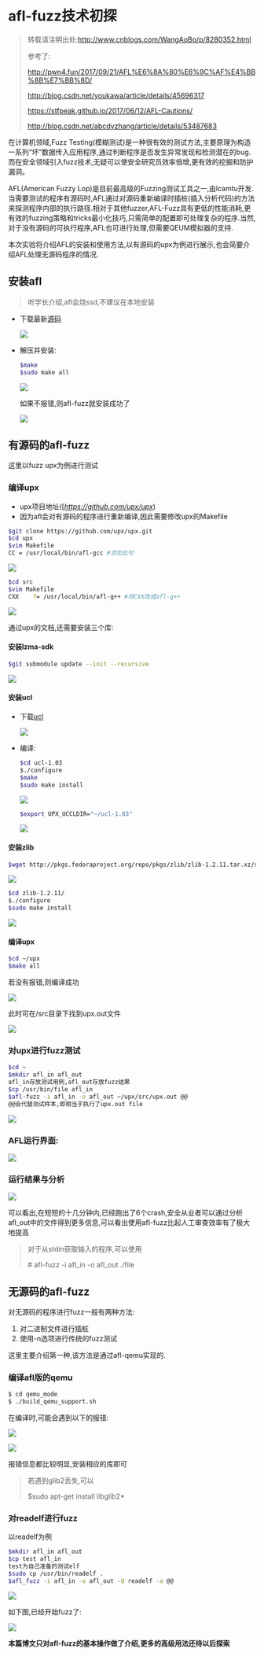 # afl-fuzz技术初探

> 转载请注明出处:http://www.cnblogs.com/WangAoBo/p/8280352.html
>
> 参考了:
>
> http://pwn4.fun/2017/09/21/AFL%E6%8A%80%E6%9C%AF%E4%BB%8B%E7%BB%8D/
>
> http://blog.csdn.net/youkawa/article/details/45696317
>
> https://stfpeak.github.io/2017/06/12/AFL-Cautions/
>
> http://blog.csdn.net/abcdyzhang/article/details/53487683

在计算机领域,Fuzz Testing(模糊测试)是一种很有效的测试方法,主要原理为构造一系列“坏”数据传入应用程序,通过判断程序是否发生异常发现和检测潜在的bug.而在安全领域引入fuzz技术,无疑可以使安全研究员效率倍增,更有效的挖掘和防护漏洞。

AFL(American Fuzzy Lop)是目前最高级的Fuzzing测试工具之一,由lcamtu开发.当需要测试的程序有源码时,AFL通过对源码重新编译时插桩(插入分析代码)的方法来探测程序内部的执行路径.相对于其他fuzzer,AFL-Fuzz具有更低的性能消耗,更有效的fuzzing策略和tricks最小化技巧,只需简单的配置即可处理复杂的程序.当然,对于没有源码的可执行程序,AFL也可进行处理,但需要QEUM模拟器的支持.

本次实验将介绍AFL的安装和使用方法,以有源码的upx为例进行展示,也会简要介绍AFL处理无源码程序的情况.

## 安装afl

> 听学长介绍,afl会烧ssd,不建议在本地安装

- 下载最新[源码](http://lcamtuf.coredump.cx/afl/)

  ![](https://ws1.sinaimg.cn/large/006AWYXBly1fnf3kvzqn6j30g108wmzt.jpg)

- 解压并安装:

  ```bash
  $make
  $sudo make all
  ```

  ![](https://ws1.sinaimg.cn/large/006AWYXBly1fnf3nxvxlaj30g00a0aho.jpg)

  如果不报错,则afl-fuzz就安装成功了

  ![](https://ws1.sinaimg.cn/large/006AWYXBly1fnf3qdhxluj30lc0lo12z.jpg)



## 有源码的afl-fuzz

这里以fuzz upx为例进行测试

### 编译upx

- upx项目地址([*https://github.com/upx/upx*)
- 因为afl会对有源码的程序进行重新编译,因此需要修改upx的Makefile

```bash
$git clone https://github.com/upx/upx.git
$cd upx
$vim Makefile
CC = /usr/local/bin/afl-gcc #添加此句
```

![](https://ws1.sinaimg.cn/large/006AWYXBly1fnf3x43cwvj30g109ftdr.jpg)

```bash
$cd src
$vim Makefile
CXX    ?= /usr/local/bin/afl-g++ #将CXX改成afl-g++
```

![](https://ws1.sinaimg.cn/large/006AWYXBly1fnf3ydcn84j30g109zgr0.jpg)

通过upx的文档,还需要安装三个库:

#### 安装lzma-sdk

```bash
$git submodule update --init --recursive
```

![](https://ws1.sinaimg.cn/large/006AWYXBly1fnf40cs8x2j30g103ugok.jpg)

#### 安装ucl

- 下载[ucl](http://www.oberhumer.com/opensource/ucl/#download)

  ![](https://ws1.sinaimg.cn/large/006AWYXBly1fnf42oq66dj30g10cl41c.jpg)

- 编译:

  ```bash
  $cd ucl-1.03
  $./configure
  $make 
  $sudo make install
  ```

  ![](https://ws1.sinaimg.cn/large/006AWYXBly1fnf44kxn0jj30g10910zr.jpg)

  ```bash
  $export UPX_UCCLDIR="~/ucl-1.03"
  ```

  ![](https://ws1.sinaimg.cn/large/006AWYXBly1fnf469emu3j30g101saaz.jpg)

#### 安装zlib

  ````bash
  $wget http://pkgs.fedoraproject.org/repo/pkgs/zlib/zlib-1.2.11.tar.xz/sha512/b7f50ada138c7f93eb7eb1631efccd1d9f03a5e77b6c13c8b757017b2d462e19d2d3e01c50fad60a4ae1bc86d431f6f94c72c11ff410c25121e571953017cb67/zlib-1.2.11.tar.xz
  ````

  ![](https://ws1.sinaimg.cn/large/006AWYXBly1fnf4795xuqj30g106b0y6.jpg)

  ```bash
  $cd zlib-1.2.11/
  $./configure
  $sudo make install
  ```

  ![](https://ws1.sinaimg.cn/large/006AWYXBly1fnf48z9croj30g1091n4e.jpg)

#### 编译upx

```bash
$cd ~/upx
$make all
```

若没有报错,则编译成功

![](https://ws1.sinaimg.cn/large/006AWYXBly1fnf4aw984mj30g1091jzv.jpg)

此时可在/src目录下找到upx.out文件

![](https://ws1.sinaimg.cn/large/006AWYXBly1fnf4blr0tdj30g107745i.jpg)

### 对upx进行fuzz测试

```bash
$cd ~
$mkdir afl_in afl_out
afl_in存放测试用例,afl_out存放fuzz结果
$cp /usr/bin/file afl_in
$afl-fuzz -i afl_in -o afl_out ~/upx/src/upx.out @@
@@会代替测试样本,即相当于执行了upx.out file
```

![](https://ws1.sinaimg.cn/large/006AWYXBly1fnf4fzvv1mj30g10917au.jpg)



### AFL运行界面:

![](https://ws1.sinaimg.cn/large/006AWYXBly1fnf4hakw53j30g10cldni.jpg)

### 运行结果与分析

![](https://ws1.sinaimg.cn/large/006AWYXBly1fnf4i8a9dzj30g1091q97.jpg)

可以看出,在短短的十几分钟内,已经跑出了6个crash,安全从业者可以通过分析afl_out中的文件得到更多信息,可以看出使用afl-fuzz比起人工审查效率有了极大地提高

> 对于从stdin获取输入的程序,可以使用
>
> \# afl-fuzz -i afl_in -o afl_out ./file

## 无源码的afl-fuzz

对无源码的程序进行fuzz一般有两种方法:

1. 对二进制文件进行插桩
2. 使用-n选项进行传统的fuzz测试

这里主要介绍第一种,该方法是通过afl-qemu实现的.

### 编译afl版的qemu

```bash
$ cd qemu_mode 
$ ./build_qemu_support.sh
```

在编译时,可能会遇到以下的报错:

![](https://ws1.sinaimg.cn/large/006AWYXBly1fnf5dniig5j30g103mq5k.jpg)

![](https://ws1.sinaimg.cn/large/006AWYXBly1fnf5dum0bdj30g104eq5p.jpg)



报错信息都比较明显,安装相应的库即可

> 若遇到glib2丢失,可以
>
> $sudo apt-get install libglib2*

### 对readelf进行fuzz

以readelf为例

```bash
$mkdir afl_in afl_out
$cp test afl_in
test为自己准备的测试elf
$sudo cp /usr/bin/readelf .
$afl_fuzz -i afl_in -o afl_out -Q readelf -a @@
```

![](https://ws1.sinaimg.cn/large/006AWYXBly1fnf794m6q3j31400p0qkz.jpg)

如下图,已经开始fuzz了:

![](https://ws1.sinaimg.cn/large/006AWYXBly1fnf794m6q3j31400p0qkz.jpg)

**本篇博文只对afl-fuzz的基本操作做了介绍,更多的高级用法还待以后探索**



